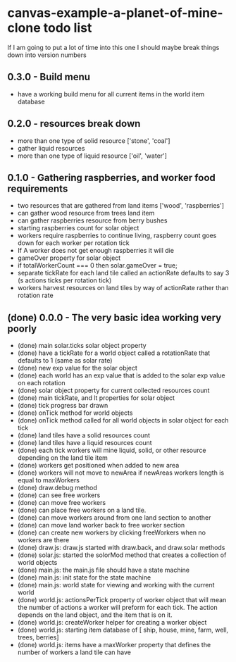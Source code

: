 # canvas-example-a-planet-of-mine-clone todo list

If I am going to put a lot of time into this one I should maybe break things down into version numbers

## 0.3.0 - Build menu
* have a working build menu for all current items in the world item database

## 0.2.0 - resources break down
* more than one type of solid resource ['stone', 'coal']
* gather liquid resources
* more than one type of liquid resource ['oil', 'water']


## 0.1.0 - Gathering raspberries, and worker food requirements
* two resources that are gathered from land items ['wood', 'raspberries']
* can gather wood resource from trees land item
* can gather raspberries resource from berry bushes
* starting raspberries count for solar object
* workers require raspberries to continue living, raspberry count goes down for each worker per rotation tick
* If A worker does not get enough raspberries it will die
* gameOver property for solar object
* if totalWorkerCount === 0 then solar.gameOver = true;
* separate tickRate for each land tile called an actionRate defaults to say 3 (s actions ticks per rotation tick)
* workers harvest resources on land tiles by way of actionRate rather than rotation rate

## (done) 0.0.0 - The very basic idea working very poorly
* (done) main solar.ticks solar object property
* (done) have a tickRate for a world object called a rotationRate that defaults to 1 (same as solar rate)
* (done) new exp value for the solar object
* (done) each world has an exp value that is added to the solar exp value on each rotation
* (done) solar object property for current collected resources count
* (done) main tickRate, and lt properties for solar object
* (done) tick progress bar drawn
* (done) onTick method for world objects
* (done) onTick method called for all world objects in solar object for each tick
* (done) land tiles have a solid resources count
* (done) land tiles have a liquid resources count
* (done) each tick workers will mine liquid, solid, or other resource depending on the land tile item
* (done) workers get positioned when added to new area
* (done) workers will not move to newArea if newAreas workers length is equal to maxWorkers
* (done) draw.debug method
* (done) can see free workers
* (done) can move free workers
* (done) can place free workers on a land tile.
* (done) can move workers around from one land section to another
* (done) can move land worker back to free worker section
* (done) can create new workers by clicking freeWorkers when no workers are there
* (done) draw.js: draw.js started with draw.back, and draw.solar methods
* (done) solar.js: started the solorMod method that creates a collection of world objects
* (done) main.js: the main.js file should have a state machine
* (done) main.js: init state for the state machine
* (done) main.js: world state for viewing and working with the current world
* (done) world.js: actionsPerTick property of worker object that will mean the number of actions a worker will preform for each tick. The action depends on the land object, and the item that is on it.
* (done) world.js: createWorker helper for creating a worker object
* (done) world.js: starting item database of [ ship, house, mine, farm, well, trees, berries]
* (done) world.js: items have a maxWorker property that defines the number of workers a land tile can have